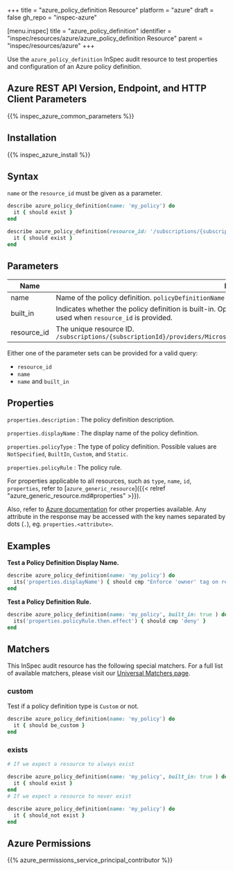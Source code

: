 +++
title = "azure_policy_definition Resource"
platform = "azure"
draft = false
gh_repo = "inspec-azure"

[menu.inspec]
title = "azure_policy_definition"
identifier = "inspec/resources/azure/azure_policy_definition Resource"
parent = "inspec/resources/azure"
+++

Use the `azure_policy_definition` InSpec audit resource to test properties and configuration of an Azure policy definition.

## Azure REST API Version, Endpoint, and HTTP Client Parameters

{{% inspec_azure_common_parameters %}}

## Installation

{{% inspec_azure_install %}}

## Syntax

`name` or the `resource_id` must be given as a parameter.
```ruby
describe azure_policy_definition(name: 'my_policy') do
  it { should exist }
end
```
```ruby
describe azure_policy_definition(resource_id: '/subscriptions/{subscriptionId}/providers/Microsoft.Authorization/policyDefinitions/{policyDefinitionName}') do
  it { should exist }
end
```

## Parameters

| Name                                  | Description |
|---------------------------------------|-------------|
| name                                  | Name of the policy definition. `policyDefinitionName` |
| built_in                              | Indicates whether the policy definition is built-in. Optional. Defaults to `false` if not supplied. This should not be used when `resource_id` is provided. |
| resource_id                           | The unique resource ID. `/subscriptions/{subscriptionId}/providers/Microsoft.Authorization/policyDefinitions/{policyDefinitionName}` |

Either one of the parameter sets can be provided for a valid query:
- `resource_id`
- `name`
- `name` and `built_in`

## Properties

`properties.description`
: The policy definition description.

`properties.displayName`
: The display name of the policy definition.

`properties.policyType`
: The type of policy definition. Possible values are `NotSpecified`, `BuiltIn`, `Custom`, and `Static`.

`properties.policyRule`
: The policy rule.


For properties applicable to all resources, such as `type`, `name`, `id`, `properties`, refer to [`azure_generic_resource`]({{< relref "azure_generic_resource.md#properties" >}}).

Also, refer to [Azure documentation](https://docs.microsoft.com/en-us/rest/api/resources/policydefinitions/get#policydefinition) for other properties available. 
Any attribute in the response may be accessed with the key names separated by dots (`.`), eg. `properties.<attribute>`.

## Examples

**Test a Policy Definition Display Name.**

```ruby
describe azure_policy_definition(name: 'my_policy') do
  its('properties.displayName') { should cmp "Enforce 'owner' tag on resource groups" }
end
```
**Test a Policy Definition Rule.**

```ruby
describe azure_policy_definition(name: 'my_policy', built_in: true ) do
  its('properties.policyRule.then.effect') { should cmp 'deny' }
end
```    

## Matchers

This InSpec audit resource has the following special matchers. For a full list of available matchers, please visit our [Universal Matchers page](https://www.inspec.io/docs/reference/matchers/).

### custom

Test if a policy definition type is `Custom` or not.
```ruby
describe azure_policy_definition(name: 'my_policy') do
  it { should be_custom }
end
```
### exists

```ruby
# If we expect a resource to always exist

describe azure_policy_definition(name: 'my_policy', built_in: true ) do
  it { should exist }
end
# If we expect a resource to never exist

describe azure_policy_definition(name: 'my_policy') do
  it { should_not exist }
end
```

## Azure Permissions

{{% azure_permissions_service_principal_contributor %}}
